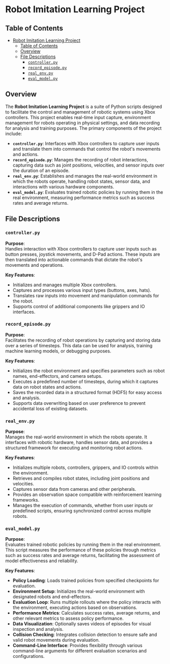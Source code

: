 # Robot Imitation Learning Project

## Table of Contents

- [Robot Imitation Learning Project](#robot-imitation-learning-project)
  - [Table of Contents](#table-of-contents)
  - [Overview](#overview)
  - [File Descriptions](#file-descriptions)
    - [`controller.py`](#controllerpy)
    - [`record_episode.py`](#record_episodepy)
    - [`real_env.py`](#real_envpy)
    - [`eval_model.py`](#eval_modelpy)



## Overview

The **Robot Imitation Learning Project** is a suite of Python scripts designed to facilitate the control and management of robotic systems using Xbox controllers. This project enables real-time input capture, environment management for robots operating in physical settings, and data recording for analysis and training purposes. The primary components of the project include:

- **`controller.py`**: Interfaces with Xbox controllers to capture user inputs and translate them into commands that control the robot's movements and actions.
- **`record_episode.py`**: Manages the recording of robot interactions, capturing data such as joint positions, velocities, and sensor inputs over the duration of an episode.
- **`real_env.py`**: Establishes and manages the real-world environment in which the robots operate, handling robot states, sensor data, and interactions with various hardware components.
- **`eval_model.py`**: Evaluates trained robotic policies by running them in the real environment, measuring performance metrics such as success rates and average returns.



## File Descriptions

### `controller.py`

**Purpose**:  
Handles interaction with Xbox controllers to capture user inputs such as button presses, joystick movements, and D-Pad actions. These inputs are then translated into actionable commands that dictate the robot's movements and operations.

**Key Features**:
- Initializes and manages multiple Xbox controllers.
- Captures and processes various input types (buttons, axes, hats).
- Translates raw inputs into movement and manipulation commands for the robot.
- Supports control of additional components like grippers and IO interfaces.

### `record_episode.py`

**Purpose**:  
Facilitates the recording of robot operations by capturing and storing data over a series of timesteps. This data can be used for analysis, training machine learning models, or debugging purposes.

**Key Features**:
- Initializes the robot environment and specifies parameters such as robot names, end-effectors, and camera setups.
- Executes a predefined number of timesteps, during which it captures data on robot states and actions.
- Saves the recorded data in a structured format (HDF5) for easy access and analysis.
- Supports data overwriting based on user preference to prevent accidental loss of existing datasets.

### `real_env.py`

**Purpose**:  
Manages the real-world environment in which the robots operate. It interfaces with robotic hardware, handles sensor data, and provides a structured framework for executing and monitoring robot actions.

**Key Features**:
- Initializes multiple robots, controllers, grippers, and IO controls within the environment.
- Retrieves and compiles robot states, including joint positions and velocities.
- Captures sensor data from cameras and other peripherals.
- Provides an observation space compatible with reinforcement learning frameworks.
- Manages the execution of commands, whether from user inputs or predefined scripts, ensuring synchronized control across multiple robots.

### `eval_model.py`

**Purpose**:  
Evaluates trained robotic policies by running them in the real environment. This script measures the performance of these policies through metrics such as success rates and average returns, facilitating the assessment of model effectiveness and reliability.

**Key Features**:
- **Policy Loading**: Loads trained policies from specified checkpoints for evaluation.
- **Environment Setup**: Initializes the real-world environment with designated robots and end-effectors.
- **Evaluation Loop**: Runs multiple rollouts where the policy interacts with the environment, executing actions based on observations.
- **Performance Metrics**: Calculates success rates, average returns, and other relevant metrics to assess policy performance.
- **Data Visualization**: Optionally saves videos of episodes for visual inspection and analysis.
- **Collision Checking**: Integrates collision detection to ensure safe and valid robot movements during evaluation.
- **Command-Line Interface**: Provides flexibility through various command-line arguments for different evaluation scenarios and configurations.
